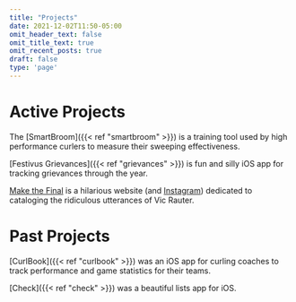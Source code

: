 ```yaml
---
title: "Projects"
date: 2021-12-02T11:50-05:00
omit_header_text: false
omit_title_text: true
omit_recent_posts: true
draft: false
type: 'page'
---
```

# Active Projects

The [SmartBroom]({{< ref "smartbroom" >}}) is a training tool used by high performance curlers to measure their sweeping effectiveness.

[Festivus Grievances]({{< ref "grievances" >}}) is fun and silly iOS app for tracking grievances through the year.

[Make the Final](https://makethefinal.ca) is a hilarious website (and [Instagram](https://www.instagram.com/makethefinal.ca/)) dedicated to cataloging the ridiculous utterances of Vic Rauter.

# Past Projects
[CurlBook]({{< ref "curlbook" >}}) was an iOS app for curling coaches to track performance and game statistics for their teams.

[Check]({{< ref "check" >}}) was a beautiful lists app for iOS.